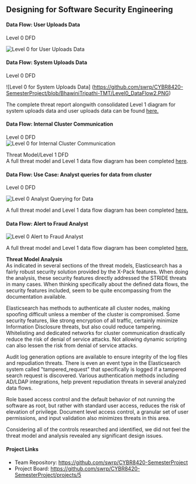 ## Designing for Software Security Engineering
#### Data Flow: User Uploads Data
Level 0 DFD

![Level 0 for User Uploads Data](https://github.com/swrp/CYBR8420-SemesterProject/blob/BhawiniTripathi-TMT/Level0_DataFlow1.PNG)

#### Data Flow: System Uploads Data
Level 0 DFD

![Level 0 for System Uploads Data] (https://github.com/swrp/CYBR8420-SemesterProject/blob/BhawiniTripathi-TMT/Level0_DataFlow2.PNG)

The complete threat report alongwith consolidated Level 1 diagram for system uploads data and user uploads data can be found <a href = "https://swrp.github.io/CYBR8420-SemesterProject/UpdatingDataToCluster.htm">here.</a>

#### Data Flow: Internal Cluster Communication
Level 0 DFD  
![Level 0 for Internal Cluster Communication](https://github.com/swrp/CYBR8420-SemesterProject/blob/master/Threat%20Models/InternalClusterCommunication_Level_0.PNG)  

Threat Model/Level 1 DFD  
A full threat model and Level 1 data flow diagram has been completed <a href = "https://swrp.github.io/CYBR8420-SemesterProject/InternalClusterCommunication_ThreatReport.htm">here</a>.

#### Data Flow: Use Case: Analyst queries for data from cluster

Level 0 DFD

![Level 0 Analyst Querying for Data](https://github.com/swrp/CYBR8420-SemesterProject/blob/swrp-TMT/Threat%20Models/AnalystQueriesForFraudReports.png)

A full threat model and Level 1 data flow diagram has been completed <a href = "https://swrp.github.io/CYBR8420-SemesterProject/AnalystQueriesForFraudReprts.htm">here.</a>


#### Data Flow: Alert to Fraud Analyst
![Level 0 Alert to Fraud Analyst](https://github.com/swrp/CYBR8420-SemesterProject/blob/master/Threat%20Models/AlertToFraudAnalyst.PNG)

A full threat model and Level 1 data flow diagram has been completed <a href = "https://swrp.github.io/CYBR8420-SemesterProject/AlertToFraudAnalyst.htm">here.</a>



**Threat Model Analysis**  
As indicated in several sections of the threat models, Elasticsearch has a fairly robust security solution provided by the X-Pack features.  When doing the analysis, these security features directly addressed the STRIDE threats in many cases.  When thinking specifically about the defined data flows, the security features included, seem to be quite encompassing from the documentation available.  

Elasticsearch has methods to authenticate all cluster nodes, making spoofing difficult unless a member of the cluster is compromised.  Some security features, like strong encryption of all traffic, certainly minimize Information Disclosure threats, but also could reduce tampering.  Whitelisting and dedicated networks for cluster communication drastically reduce the risk of denial of service attacks.  Not allowing dynamic scripting can also lessen the risk from denial of service attacks.

Audit log generation options are available to ensure integrity of the log files and repudiation threats.  There is even an event type in the Elasticsearch system called "tampered_request" that specifically is logged if a tampered search request is discovered.  Various authentication methods including AD/LDAP integrations, help prevent repudiation threats in several analyzed data flows.

Role based access control and the default behavior of not running the software as root, but rather with standard user access, reduces the risk of elevation of privilege.  Document level access control, a granular set of user permissions, and input validation also minimizes threats in this area. 

Considering all of the controls researched and identified, we did not feel the threat model and analysis revealed any significant design issues.

#### Project Links
* Team Repository: https://github.com/swrp/CYBR8420-SemesterProject
* Project Board: https://github.com/swrp/CYBR8420-SemesterProject/projects/5

